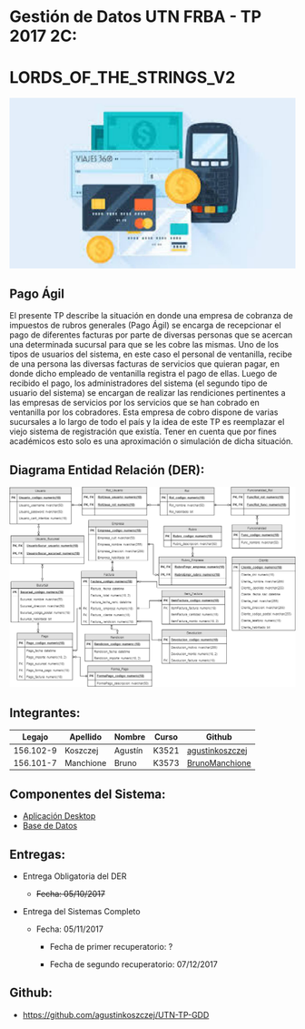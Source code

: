 # **Gestión de Datos UTN FRBA - TP 2017 2C:**
# **LORDS_OF_THE_STRINGS_V2**
 
![GitHub Pago_Agil](/images/Pago_Agil.png)
 
## **Pago Ágil**
El presente TP describe la situación en donde una empresa de cobranza de impuestos de
rubros generales (Pago Ágil) se encarga de recepcionar el pago de diferentes facturas
por parte de diversas personas que se acercan una determinada sucursal para que se les
cobre las mismas.
Uno de los tipos de usuarios del sistema, en este caso el personal de ventanilla, recibe
de una persona las diversas facturas de servicios que quieran pagar, en donde dicho
empleado de ventanilla registra el pago de ellas. Luego de recibido el pago, los
administradores del sistema (el segundo tipo de usuario del sistema) se encargan de
realizar las rendiciones pertinentes a las empresas de servicios por los servicios que se
han cobrado en ventanilla por los cobradores.
Esta empresa de cobro dispone de varias sucursales a lo largo de todo el país y la idea
de este TP es reemplazar el viejo sistema de registración que existía.
Tener en cuenta que por fines académicos esto solo es una aproximación o simulación
de dicha situación.

## **Diagrama Entidad Relación (DER):**

![GitHub Pago_Agil](/images/DER_Pago_Agil.png)

## **Integrantes:**

| Legajo | Apellido | Nombre | Curso | Github |
| -------- | -------- | -------- | -------- | -------- |
| 156.102-9 | Koszczej | Agustín | K3521 | [agustinkoszczej](https://github.com/agustinkoszczej) |
| 156.101-7 | Manchione | Bruno | K3573 | [BrunoManchione](https://github.com/BrunoManchione) |

## **Componentes del Sistema:**
* [Aplicación Desktop](https://github.com/agustinkoszczej/UTN-TP-GDD/tree/master/Aplicacion%20Desktop/PagoAgilFrba)
* [Base de Datos](https://github.com/agustinkoszczej/UTN-TP-GDD/tree/master/Base%20de%20Datos)

## **Entregas:**

* Entrega Obligatoria del DER
  * ~~Fecha: 05/10/2017~~

* Entrega del Sistemas Completo
  * Fecha: 05/11/2017
    * Fecha de primer recuperatorio: ?
    
    * Fecha de segundo recuperatorio: 07/12/2017

  
## **Github:**
* https://github.com/agustinkoszczej/UTN-TP-GDD
